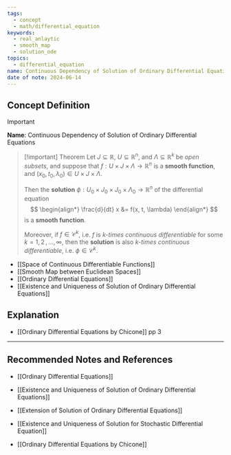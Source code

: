 ```yaml
---
tags:
  - concept
  - math/differential_equation
keywords:
  - real_anlaytic
  - smooth_map
  - solution_ode
topics:
  - differential_equation
name: Continuous Dependency of Solution of Ordinary Differential Equations
date of note: 2024-06-14
---
```


## Concept Definition

>[!important]
>**Name**: Continuous Dependency of Solution of Ordinary Differential Equations

>[!important] Theorem
>Let $J \subseteq \mathbb{R}$, $U \subseteq \mathbb{R}^n$, and $\Lambda \subseteq \mathbb{R}^k$ be *open subsets*, and suppose that $f: U \times J \times \Lambda \to \mathbb{R}^n$ is a **smooth function**, and $(x_{0}, t_{0},\lambda_{0}) \in U \times J \times \Lambda$.
>
>Then the **solution** $\phi : U_{0} \times J_{0} \times  J_{0} \times \Lambda_{0} \to \mathbb{R}^n$ of the differential equation
>$$
>\begin{align*}
> \frac{d}{dt} x &= f(x, t, \lambda)
>\end{align*}
>$$
>is a **smooth function**.
>
>Moreover, if $f\in \mathcal{C}^{k}$, i.e. $f$ is *$k$-times continuous differentiable* for some $k=1, 2 \,{,}\ldots{,}\, \infty$, then the **solution** is also *$k$-times continuous differentiable*, i.e. $\phi \in \mathcal{C}^{k}.$

- [[Space of Continuous Differentiable Functions]]
- [[Smooth Map between Euclidean Spaces]]
- [[Ordinary Differential Equations]]
- [[Existence and Uniqueness of Solution of Ordinary Differential Equations]]


## Explanation


- [[Ordinary Differential Equations by Chicone]] pp 3


-----------
##  Recommended Notes and References

- [[Ordinary Differential Equations]]
- [[Existence and Uniqueness of Solution of Ordinary Differential Equations]]
- [[Extension of Solution of Ordinary Differential Equations]]


- [[Existence and Uniqueness of Solution for Stochastic Differential Equation]]

- [[Ordinary Differential Equations by Chicone]]